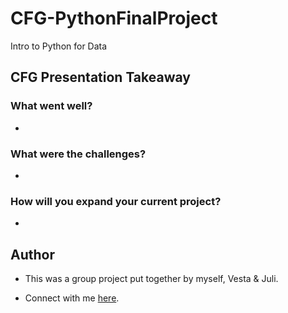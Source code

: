 # CFG-PythonFinalProject
Intro to Python for Data


## CFG Presentation Takeaway

### What went well?

- 

### What were the challenges?

- 

### How will you expand your current project?

- 

## Author

- This was a group project put together by myself, Vesta & Juli.

- Connect with me [here](https://lnk.bio/casshaglund).
